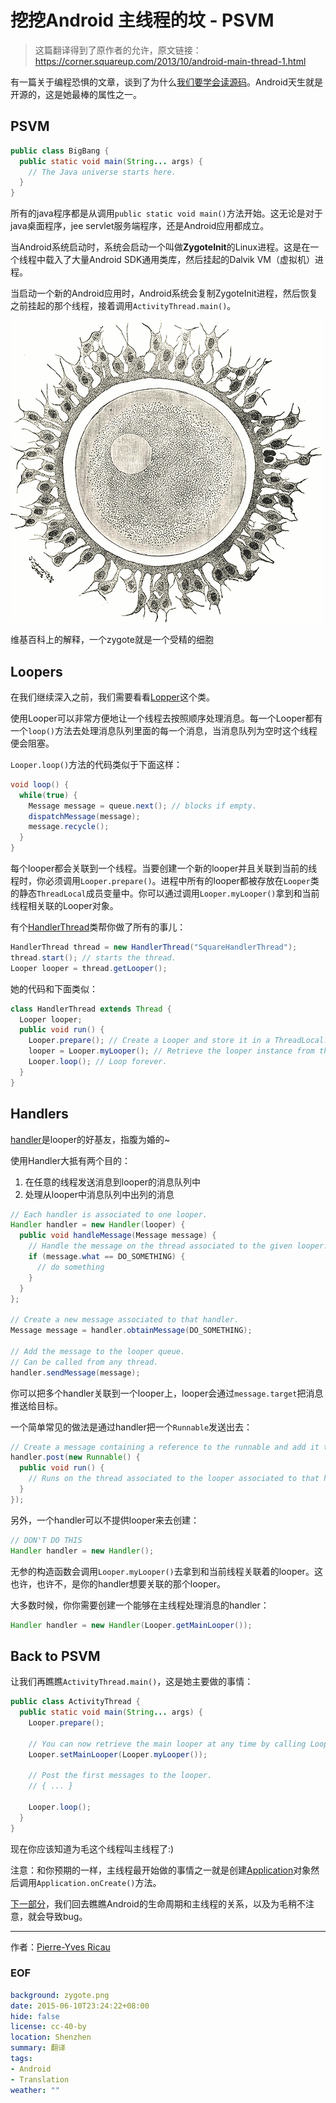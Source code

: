 挖挖Android 主线程的坟 - PSVM
===

> 这篇翻译得到了原作者的允许，原文链接：https://corner.squareup.com/2013/10/android-main-thread-1.html

有一篇关于编程恐惧的文章，谈到了为什么[我们要学会读源码][1]。Android天生就是开源的，这是她最棒的属性之一。

## PSVM
```java
public class BigBang {
  public static void main(String... args) {
    // The Java universe starts here.
  }
}
```
所有的java程序都是从调用``public static void main()``方法开始。这无论是对于java桌面程序，jee servlet服务端程序，还是Android应用都成立。

当Android系统启动时，系统会启动一个叫做**ZygoteInit**的Linux进程。这是在一个线程中载入了大量Android SDK通用类库，然后挂起的Dalvik VM（虚拟机）进程。

当启动一个新的Android应用时，Android系统会复制ZygoteInit进程，然后恢复之前挂起的那个线程，接着调用``ActivityThread.main()``。

![zygote](zygote.png)

维基百科上的解释，一个zygote就是一个受精的细胞

## Loopers
在我们继续深入之前，我们需要看看[Lopper][3]这个类。

使用Looper可以非常方便地让一个线程去按照顺序处理消息。每一个Looper都有一个``loop()``方法去处理消息队列里面的每一个消息，当消息队列为空时这个线程便会阻塞。

``Looper.loop()``方法的代码类似于下面这样：

```java
void loop() {
  while(true) {
    Message message = queue.next(); // blocks if empty.
    dispatchMessage(message);
    message.recycle();
  }
}
```

每个looper都会关联到一个线程。当要创建一个新的looper并且关联到当前的线程时，你必须调用``Looper.prepare()``。进程中所有的looper都被存放在``Looper``类的静态``ThreadLocal``成员变量中。你可以通过调用``Looper.myLooper()``拿到和当前线程相关联的Looper对象。

有个[HandlerThread][4]类帮你做了所有的事儿：

```java
HandlerThread thread = new HandlerThread("SquareHandlerThread");
thread.start(); // starts the thread.
Looper looper = thread.getLooper();
```

她的代码和下面类似：

```java
class HandlerThread extends Thread {
  Looper looper;
  public void run() {
    Looper.prepare(); // Create a Looper and store it in a ThreadLocal.
    looper = Looper.myLooper(); // Retrieve the looper instance from the ThreadLocal, for later use.
    Looper.loop(); // Loop forever.
  }
}
```

## Handlers
[handler][5]是looper的好基友，指腹为婚的~

使用Handler大抵有两个目的：

1. 在任意的线程发送消息到looper的消息队列中
2. 处理从looper中消息队列中出列的消息

```java
// Each handler is associated to one looper.
Handler handler = new Handler(looper) {
  public void handleMessage(Message message) {
    // Handle the message on the thread associated to the given looper.
    if (message.what == DO_SOMETHING) {
      // do something
    }
  }
};

// Create a new message associated to that handler.
Message message = handler.obtainMessage(DO_SOMETHING);

// Add the message to the looper queue.
// Can be called from any thread.
handler.sendMessage(message);
```

你可以把多个handler关联到一个looper上，looper会通过``message.target``把消息推送给目标。

一个简单常见的做法是通过handler把一个``Runnable``发送出去：

```java
// Create a message containing a reference to the runnable and add it to the looper queue
handler.post(new Runnable() {
  public void run() {
    // Runs on the thread associated to the looper associated to that handler.
  }
});
```

另外，一个handler可以不提供looper来去创建：

```java
// DON'T DO THIS
Handler handler = new Handler();
```

无参的构造函数会调用``Looper.myLooper()``去拿到和当前线程关联着的looper。这也许，也许不，是你的handler想要关联的那个looper。

大多数时候，你你需要创建一个能够在主线程处理消息的handler：

```java
Handler handler = new Handler(Looper.getMainLooper());
```

## Back to PSVM
让我们再瞧瞧``ActivityThread.main()``，这是她主要做的事情：
```java
public class ActivityThread {
  public static void main(String... args) {
    Looper.prepare();

    // You can now retrieve the main looper at any time by calling Looper.getMainLooper().
    Looper.setMainLooper(Looper.myLooper());

    // Post the first messages to the looper.
    // { ... }

    Looper.loop();
  }
}
```

现在你应该知道为毛这个线程叫主线程了:)

注意：和你预期的一样，主线程最开始做的事情之一就是创建[Application][6]对象然后调用``Application.onCreate()``方法。

[下一部分][7]，我们回去瞧瞧Android的生命周期和主线程的关系，以及为毛稍不注意，就会导致bug。

---
作者：[Pierre-Yves Ricau][8]

### EOF
```yaml
background: zygote.png
date: 2015-06-10T23:24:22+08:00
hide: false
license: cc-40-by
location: Shenzhen
summary: 翻译
tags:
- Android
- Translation
weather: ""
```

[1]: http://www.codinghorror.com/blog/2012/04/learn-to-read-the-source-luke.html
[2]: https://android.googlesource.com/platform/frameworks/base/+/refs/heads/master/preloaded-classes
[3]: http://developer.android.com/reference/android/os/L
[4]: http://developer.android.com/reference/android/os/HandlerThread.html
[5]: http://developer.android.com/reference/android/os/Handler.html
[6]: http://developer.android.com/reference/android/app/Application.html
[7]: http://corner.squareup.com/2013/12/android-main-thread-2.html
[8]: http://piwai.info/
